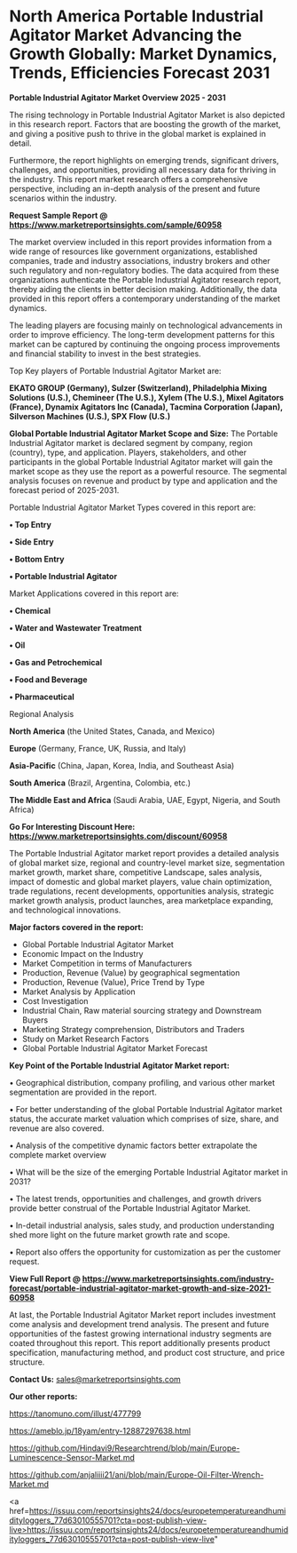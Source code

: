 # North America Portable Industrial Agitator Market Advancing the Growth Globally: Market Dynamics, Trends, Efficiencies Forecast 2031

<Strong> Portable Industrial Agitator Market Overview 2025 - 2031</strong>

The rising technology in Portable Industrial Agitator Market is also depicted in this research report. Factors that are boosting the growth of the market, and giving a positive push to thrive in the global market is explained in detail.

Furthermore, the report highlights on emerging trends, significant drivers, challenges, and opportunities, providing all necessary data for thriving in the industry. This report market research offers a comprehensive perspective, including an in-depth analysis of the present and future scenarios within the industry.

<strong>Request Sample Report @ <a href=https://www.marketreportsinsights.com/sample/60958>https://www.marketreportsinsights.com/sample/60958</a></strong>

The market overview included in this report provides information from a wide range of resources like government organizations, established companies, trade and industry associations, industry brokers and other such regulatory and non-regulatory bodies. The data acquired from these organizations authenticate the Portable Industrial Agitator research report, thereby aiding the clients in better decision making. Additionally, the data provided in this report offers a contemporary understanding of the market dynamics.

The leading players are focusing mainly on technological advancements in order to improve efficiency. The long-term development patterns for this market can be captured by continuing the ongoing process improvements and financial stability to invest in the best strategies.

Top Key players of Portable Industrial Agitator Market are:

<strong>EKATO GROUP (Germany), Sulzer (Switzerland), Philadelphia Mixing Solutions (U.S.), Chemineer (The U.S.), Xylem (The U.S.), Mixel Agitators (France), Dynamix Agitators Inc (Canada), Tacmina Corporation (Japan), Silverson Machines (U.S.), SPX Flow (U.S.)</strong>

<strong><b>Global Portable Industrial Agitator Market Scope and Size:</b></strong>
The Portable Industrial Agitator market is declared segment by company, region (country), type, and application. Players, stakeholders, and other participants in the global Portable Industrial Agitator market will gain the market scope as they use the report as a powerful resource. The segmental analysis focuses on revenue and product by type and application and the forecast period of 2025-2031.

Portable Industrial Agitator Market Types covered in this report are:

<strong>• Top Entry

• Side Entry

• Bottom Entry

• Portable Industrial Agitator</strong>

Market Applications covered in this report are:

<strong>• Chemical

• Water and Wastewater Treatment

• Oil

• Gas and Petrochemical

• Food and Beverage

• Pharmaceutical</strong> 

Regional Analysis

<strong>North America</strong> (the United States, Canada, and Mexico)

<strong>Europe</strong> (Germany, France, UK, Russia, and Italy)

<strong>Asia-Pacific</strong> (China, Japan, Korea, India, and Southeast Asia)

<strong>South America</strong> (Brazil, Argentina, Colombia, etc.)

<strong>The Middle East and Africa</strong> (Saudi Arabia, UAE, Egypt, Nigeria, and South Africa)

<strong>Go For Interesting Discount Here: <a href=https://www.marketreportsinsights.com/discount/60958>https://www.marketreportsinsights.com/discount/60958</a></strong>

The Portable Industrial Agitator market report provides a detailed analysis of global market size, regional and country-level market size, segmentation market growth, market share, competitive Landscape, sales analysis, impact of domestic and global market players, value chain optimization, trade regulations, recent developments, opportunities analysis, strategic market growth analysis, product launches, area marketplace expanding, and technological innovations.

<strong><b>Major factors covered in the report:</b></strong>
<ul>
  <li>Global Portable Industrial Agitator Market </li>
  <li>Economic Impact on the Industry</li>
  <li>Market Competition in terms of Manufacturers</li>
  <li>Production, Revenue (Value) by geographical segmentation</li>
  <li>Production, Revenue (Value), Price Trend by Type</li>
  <li>Market Analysis by Application</li>
  <li>Cost Investigation</li>
  <li>Industrial Chain, Raw material sourcing strategy and Downstream Buyers</li>
  <li>Marketing Strategy comprehension, Distributors and Traders</li>
  <li>Study on Market Research Factors</li>
  <li>Global Portable Industrial Agitator Market Forecast</li>
</ul>

<strong><b>Key Point of the Portable Industrial Agitator Market report:</b></strong>

• Geographical distribution, company profiling, and various other market segmentation are provided in the report.

• For better understanding of the global Portable Industrial Agitator market status, the accurate market valuation which comprises of size, share, and revenue are also covered.

• Analysis of the competitive dynamic factors better extrapolate the complete market overview

• What will be the size of the emerging Portable Industrial Agitator market in 2031?

• The latest trends, opportunities and challenges, and growth drivers provide better construal of the Portable Industrial Agitator Market.

• In-detail industrial analysis, sales study, and production understanding shed more light on the future market growth rate and scope.

• Report also offers the opportunity for customization as per the customer request.

<strong><b>View Full Report @ <a href=https://www.marketreportsinsights.com/industry-forecast/portable-industrial-agitator-market-growth-and-size-2021-60958>https://www.marketreportsinsights.com/industry-forecast/portable-industrial-agitator-market-growth-and-size-2021-60958</a></b></strong>


At last, the Portable Industrial Agitator Market report includes investment come analysis and development trend analysis. The present and future opportunities of the fastest growing international industry segments are coated throughout this report. This report additionally presents product specification, manufacturing method, and product cost structure, and price structure.

<strong>Contact Us:</strong>
sales@marketreportsinsights.com

<strong>Our other reports:</strong>

<a href=https://tanomuno.com/illust/477799>https://tanomuno.com/illust/477799</a>

<a href=https://ameblo.jp/18yam/entry-12887297638.html>https://ameblo.jp/18yam/entry-12887297638.html</a>

<a href=https://github.com/Hindavi9/Researchtrend/blob/main/Europe-Luminescence-Sensor-Market.md>https://github.com/Hindavi9/Researchtrend/blob/main/Europe-Luminescence-Sensor-Market.md</a>

<a href=https://github.com/anjaliiii21/ani/blob/main/Europe-Oil-Filter-Wrench-Market.md>https://github.com/anjaliiii21/ani/blob/main/Europe-Oil-Filter-Wrench-Market.md</a>

<a href=https://issuu.com/reportsinsights24/docs/europetemperatureandhumidityloggers_77d63010555701?cta=post-publish-view-live>https://issuu.com/reportsinsights24/docs/europetemperatureandhumidityloggers_77d63010555701?cta=post-publish-view-live</a>"

